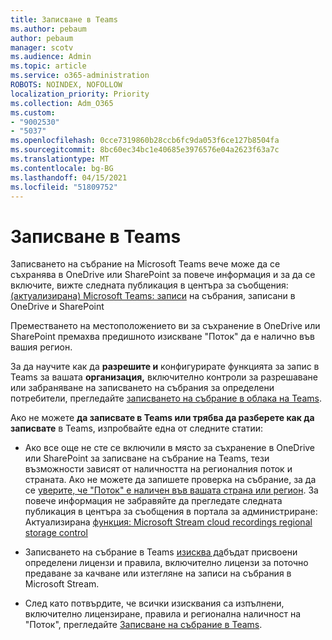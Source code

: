 ```yaml
---
title: Записване в Teams
ms.author: pebaum
author: pebaum
manager: scotv
ms.audience: Admin
ms.topic: article
ms.service: o365-administration
ROBOTS: NOINDEX, NOFOLLOW
localization_priority: Priority
ms.collection: Adm_O365
ms.custom:
- "9002530"
- "5037"
ms.openlocfilehash: 0cce7319860b28ccb6fc9da053f6ce127b8504fa
ms.sourcegitcommit: 8bc60ec34bc1e40685e3976576e04a2623f63a7c
ms.translationtype: MT
ms.contentlocale: bg-BG
ms.lasthandoff: 04/15/2021
ms.locfileid: "51809752"
---
```

# <a name="recording-in-teams"></a>Записване в Teams

Записването на събрание на Microsoft Teams вече може да се съхранява в OneDrive или SharePoint за повече информация и за да се включите, вижте следната публикация в центъра за съобщения: [(актуализирана) Microsoft Teams: записи](https://portal.microsoft.com/Adminportal/Home?ref=MessageCenter&id=MC222640) на събрания, записани в OneDrive и SharePoint

Преместването на местоположението ви за съхранение в OneDrive или SharePoint премахва предишното изискване "Поток" да е налично във вашия регион.

За да научите как да **разрешите и** конфигурирате функцията за запис в Teams за вашата **организация,** включително контроли за разрешаване или забраняване на записването на събрания за определени потребители, прегледайте [записването на събрание в облака на Teams](https://docs.microsoft.com/microsoftteams/cloud-recording).

Ако не можете **да записвате в Teams или трябва да разберете как да записвате** в Teams, изпробвайте една от следните статии:

- Ако все още не сте се включили в място за съхранение в OneDrive или SharePoint за записване на събрание на Teams, тези възможности зависят от наличността на регионалния поток и страната. Ако не можете да запишете проверка на събрание, за да се [уверите, че "Поток" е наличен във вашата страна или регион](https://docs.microsoft.com/stream/faq#which-regions-does-microsoft-stream-host-my-data-in). За повече информация не забравяйте да прегледате следната публикация в центъра за съобщения в портала за администриране: Актуализирана [функция: Microsoft Stream cloud recordings regional storage control](https://admin.microsoft.com/AdminPortal/Home#/MessageCenter?id=MC214327)

- Записването на събрание в Teams [изисква да](https://docs.microsoft.com/microsoftteams/cloud-recording#prerequisites-for-teams-cloud-meeting-recording)бъдат присвоени определени лицензи и правила, включително лицензи за поточно предаване за качване или изтегляне на записи на събрания в Microsoft Stream.

- След като потвърдите, че всички изисквания са изпълнени, включително лицензиране, правила и регионална наличност на "Поток", прегледайте [Записване на събрание в Teams](https://support.office.com/article/34dfbe7f-b07d-4a27-b4c6-de62f1348c24).
